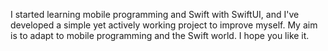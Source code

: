 I started learning mobile programming and Swift with SwiftUI, and I've developed a simple yet actively working project to improve myself. My aim is to adapt to mobile programming and the Swift world. I hope you like it.




